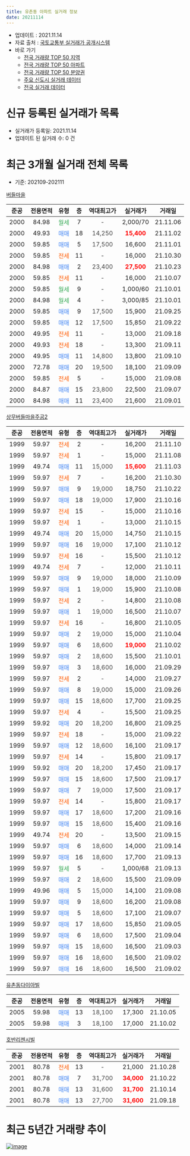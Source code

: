 ```yaml
---
title: 유촌동 아파트 실거래 정보
date: 20211114
---
```


* 업데이트 : 2021.11.14
* 자료 출처 : [국토교통부 실거래가 공개시스템](http://rt.molit.go.kr)
* 바로 가기
    * [전국 거래량 TOP 50 지역](https://apt-info.github.io/apt-trade-info/tr)
    * [전국 거래량 TOP 50 아파트](https://apt-info.github.io/apt-trade-info/ta)
    * [전국 거래량 TOP 50 분양권](https://apt-info.github.io/apt-trade-info/tb)
    * [주요 신도시 실거래 데이터](https://apt-info.github.io/apt-trade-info/newtown)
    * [전국 실거래 데이터](https://apt-info.github.io/apt-trade-info/all)



<script async src="https://pagead2.googlesyndication.com/pagead/js/adsbygoogle.js"></script>
<!-- 기본광고 -->
<ins class="adsbygoogle"
     style="display:block"
     data-ad-client="ca-pub-1142216861245946"
     data-ad-slot="4805727019"
     data-ad-format="auto"
     data-full-width-responsive="true"></ins>
<script>
     (adsbygoogle = window.adsbygoogle || []).push({});
</script>


# 신규 등록된 실거래가 목록

* 실거래가 등록일: 2021.11.14
* 업데이트 된 실거래 수: 0 건




<script async src="https://pagead2.googlesyndication.com/pagead/js/adsbygoogle.js"></script>
<!-- 기본광고 -->
<ins class="adsbygoogle"
     style="display:block"
     data-ad-client="ca-pub-1142216861245946"
     data-ad-slot="4805727019"
     data-ad-format="auto"
     data-full-width-responsive="true"></ins>
<script>
     (adsbygoogle = window.adsbygoogle || []).push({});
</script>


# 최근 3개월 실거래 전체 목록
* 기준: 202109-202111


[버들마을](https://search.naver.com/search.naver?query=%EB%B2%84%EB%93%A4%EB%A7%88%EC%9D%84)

|준공|전용면적|유형|층|역대최고가|실거래가|거래일|
|:---:|:---:|:---:|:---:|:---:|:---:|:---:|
|2000|84.98|<span style="color:#34A853">월세</span>|7|<span style="color:#444444">-</span>|2,000/70|21.11.06|
|2000|49.93|<span style="color:#4285F3">매매</span>|18|<span style="color:#444444">14,250</span>|<b><span style="color:#FF0000">15,400</span></b>|21.11.02|
|2000|59.85|<span style="color:#4285F3">매매</span>|5|<span style="color:#444444">17,500</span>|16,600|21.11.01|
|2000|59.85|<span style="color:#FF5A00">전세</span>|11|<span style="color:#444444">-</span>|16,000|21.10.30|
|2000|84.98|<span style="color:#4285F3">매매</span>|2|<span style="color:#444444">23,400</span>|<b><span style="color:#FF0000">27,500</span></b>|21.10.23|
|2000|59.85|<span style="color:#FF5A00">전세</span>|11|<span style="color:#444444">-</span>|16,000|21.10.07|
|2000|59.85|<span style="color:#34A853">월세</span>|9|<span style="color:#444444">-</span>|1,000/60|21.10.01|
|2000|84.98|<span style="color:#34A853">월세</span>|4|<span style="color:#444444">-</span>|3,000/85|21.10.01|
|2000|59.85|<span style="color:#4285F3">매매</span>|9|<span style="color:#444444">17,500</span>|15,900|21.09.25|
|2000|59.85|<span style="color:#4285F3">매매</span>|12|<span style="color:#444444">17,500</span>|15,850|21.09.22|
|2000|49.95|<span style="color:#FF5A00">전세</span>|11|<span style="color:#444444">-</span>|13,000|21.09.18|
|2000|49.93|<span style="color:#FF5A00">전세</span>|18|<span style="color:#444444">-</span>|13,300|21.09.11|
|2000|49.95|<span style="color:#4285F3">매매</span>|11|<span style="color:#444444">14,800</span>|13,800|21.09.10|
|2000|72.78|<span style="color:#4285F3">매매</span>|20|<span style="color:#444444">19,500</span>|18,100|21.09.09|
|2000|59.85|<span style="color:#FF5A00">전세</span>|5|<span style="color:#444444">-</span>|15,000|21.09.08|
|2000|84.87|<span style="color:#4285F3">매매</span>|15|<span style="color:#444444">23,800</span>|22,500|21.09.07|
|2000|84.98|<span style="color:#4285F3">매매</span>|11|<span style="color:#444444">23,400</span>|21,600|21.09.01|

[상무버들마을주공2](https://search.naver.com/search.naver?query=%EC%83%81%EB%AC%B4%EB%B2%84%EB%93%A4%EB%A7%88%EC%9D%84%EC%A3%BC%EA%B3%B52)

|준공|전용면적|유형|층|역대최고가|실거래가|거래일|
|:---:|:---:|:---:|:---:|:---:|:---:|:---:|
|1999|59.97|<span style="color:#FF5A00">전세</span>|2|<span style="color:#444444">-</span>|16,200|21.11.10|
|1999|59.97|<span style="color:#FF5A00">전세</span>|1|<span style="color:#444444">-</span>|15,000|21.11.08|
|1999|49.74|<span style="color:#4285F3">매매</span>|11|<span style="color:#444444">15,000</span>|<b><span style="color:#FF0000">15,600</span></b>|21.11.03|
|1999|59.97|<span style="color:#FF5A00">전세</span>|7|<span style="color:#444444">-</span>|16,200|21.10.30|
|1999|59.97|<span style="color:#4285F3">매매</span>|9|<span style="color:#444444">19,000</span>|18,750|21.10.22|
|1999|59.97|<span style="color:#4285F3">매매</span>|18|<span style="color:#444444">19,000</span>|17,900|21.10.16|
|1999|59.97|<span style="color:#FF5A00">전세</span>|15|<span style="color:#444444">-</span>|15,000|21.10.16|
|1999|59.97|<span style="color:#FF5A00">전세</span>|1|<span style="color:#444444">-</span>|13,000|21.10.15|
|1999|49.74|<span style="color:#4285F3">매매</span>|20|<span style="color:#444444">15,000</span>|14,750|21.10.15|
|1999|59.97|<span style="color:#4285F3">매매</span>|16|<span style="color:#444444">19,000</span>|17,100|21.10.12|
|1999|59.97|<span style="color:#FF5A00">전세</span>|16|<span style="color:#444444">-</span>|15,500|21.10.12|
|1999|49.74|<span style="color:#FF5A00">전세</span>|7|<span style="color:#444444">-</span>|12,000|21.10.11|
|1999|59.97|<span style="color:#4285F3">매매</span>|9|<span style="color:#444444">19,000</span>|18,000|21.10.09|
|1999|59.97|<span style="color:#4285F3">매매</span>|1|<span style="color:#444444">19,000</span>|15,900|21.10.08|
|1999|59.97|<span style="color:#FF5A00">전세</span>|2|<span style="color:#444444">-</span>|14,800|21.10.08|
|1999|59.97|<span style="color:#4285F3">매매</span>|1|<span style="color:#444444">19,000</span>|16,500|21.10.07|
|1999|59.97|<span style="color:#FF5A00">전세</span>|16|<span style="color:#444444">-</span>|16,800|21.10.05|
|1999|59.97|<span style="color:#4285F3">매매</span>|2|<span style="color:#444444">19,000</span>|15,000|21.10.04|
|1999|59.97|<span style="color:#4285F3">매매</span>|6|<span style="color:#444444">18,600</span>|<b><span style="color:#FF0000">19,000</span></b>|21.10.02|
|1999|59.97|<span style="color:#4285F3">매매</span>|2|<span style="color:#444444">18,600</span>|15,500|21.10.01|
|1999|59.97|<span style="color:#4285F3">매매</span>|3|<span style="color:#444444">18,600</span>|16,000|21.09.29|
|1999|59.97|<span style="color:#FF5A00">전세</span>|2|<span style="color:#444444">-</span>|14,000|21.09.27|
|1999|59.97|<span style="color:#4285F3">매매</span>|8|<span style="color:#444444">19,000</span>|15,000|21.09.26|
|1999|59.97|<span style="color:#4285F3">매매</span>|15|<span style="color:#444444">18,600</span>|17,700|21.09.25|
|1999|59.97|<span style="color:#FF5A00">전세</span>|4|<span style="color:#444444">-</span>|15,500|21.09.25|
|1999|59.92|<span style="color:#4285F3">매매</span>|20|<span style="color:#444444">18,200</span>|16,800|21.09.25|
|1999|59.97|<span style="color:#FF5A00">전세</span>|18|<span style="color:#444444">-</span>|15,000|21.09.22|
|1999|59.97|<span style="color:#4285F3">매매</span>|12|<span style="color:#444444">18,600</span>|16,100|21.09.17|
|1999|59.97|<span style="color:#FF5A00">전세</span>|14|<span style="color:#444444">-</span>|15,800|21.09.17|
|1999|59.92|<span style="color:#4285F3">매매</span>|20|<span style="color:#444444">18,200</span>|17,450|21.09.17|
|1999|59.97|<span style="color:#4285F3">매매</span>|15|<span style="color:#444444">18,600</span>|17,500|21.09.17|
|1999|59.97|<span style="color:#4285F3">매매</span>|7|<span style="color:#444444">19,000</span>|17,500|21.09.17|
|1999|59.97|<span style="color:#FF5A00">전세</span>|14|<span style="color:#444444">-</span>|15,800|21.09.17|
|1999|59.97|<span style="color:#4285F3">매매</span>|17|<span style="color:#444444">18,600</span>|17,200|21.09.16|
|1999|59.97|<span style="color:#4285F3">매매</span>|15|<span style="color:#444444">18,600</span>|15,400|21.09.16|
|1999|49.74|<span style="color:#FF5A00">전세</span>|20|<span style="color:#444444">-</span>|13,500|21.09.15|
|1999|59.97|<span style="color:#4285F3">매매</span>|6|<span style="color:#444444">18,600</span>|14,000|21.09.14|
|1999|59.97|<span style="color:#4285F3">매매</span>|16|<span style="color:#444444">18,600</span>|17,700|21.09.13|
|1999|59.97|<span style="color:#34A853">월세</span>|5|<span style="color:#444444">-</span>|1,000/68|21.09.13|
|1999|59.97|<span style="color:#4285F3">매매</span>|2|<span style="color:#444444">18,600</span>|15,500|21.09.09|
|1999|49.96|<span style="color:#4285F3">매매</span>|5|<span style="color:#444444">15,000</span>|14,100|21.09.08|
|1999|59.97|<span style="color:#4285F3">매매</span>|9|<span style="color:#444444">18,600</span>|16,200|21.09.08|
|1999|59.97|<span style="color:#4285F3">매매</span>|5|<span style="color:#444444">18,600</span>|17,100|21.09.07|
|1999|59.97|<span style="color:#4285F3">매매</span>|17|<span style="color:#444444">18,600</span>|15,850|21.09.05|
|1999|59.97|<span style="color:#4285F3">매매</span>|6|<span style="color:#444444">18,600</span>|17,500|21.09.04|
|1999|59.97|<span style="color:#4285F3">매매</span>|15|<span style="color:#444444">18,600</span>|16,500|21.09.03|
|1999|59.97|<span style="color:#4285F3">매매</span>|16|<span style="color:#444444">18,600</span>|16,500|21.09.02|
|1999|59.97|<span style="color:#4285F3">매매</span>|16|<span style="color:#444444">18,600</span>|16,500|21.09.02|


<script async src="https://pagead2.googlesyndication.com/pagead/js/adsbygoogle.js"></script>
<!-- 기본광고 -->
<ins class="adsbygoogle"
     style="display:block"
     data-ad-client="ca-pub-1142216861245946"
     data-ad-slot="4805727019"
     data-ad-format="auto"
     data-full-width-responsive="true"></ins>
<script>
     (adsbygoogle = window.adsbygoogle || []).push({});
</script>


[유촌동다이아빌](https://search.naver.com/search.naver?query=%EC%9C%A0%EC%B4%8C%EB%8F%99%EB%8B%A4%EC%9D%B4%EC%95%84%EB%B9%8C)

|준공|전용면적|유형|층|역대최고가|실거래가|거래일|
|:---:|:---:|:---:|:---:|:---:|:---:|:---:|
|2005|59.98|<span style="color:#4285F3">매매</span>|13|<span style="color:#444444">18,100</span>|17,300|21.10.05|
|2005|59.98|<span style="color:#4285F3">매매</span>|3|<span style="color:#444444">18,100</span>|17,000|21.10.02|

[호반리젠시빌](https://search.naver.com/search.naver?query=%ED%98%B8%EB%B0%98%EB%A6%AC%EC%A0%A0%EC%8B%9C%EB%B9%8C)

|준공|전용면적|유형|층|역대최고가|실거래가|거래일|
|:---:|:---:|:---:|:---:|:---:|:---:|:---:|
|2001|80.78|<span style="color:#FF5A00">전세</span>|13|<span style="color:#444444">-</span>|21,000|21.10.28|
|2001|80.78|<span style="color:#4285F3">매매</span>|7|<span style="color:#444444">31,700</span>|<b><span style="color:#FF0000">34,000</span></b>|21.10.22|
|2001|80.78|<span style="color:#4285F3">매매</span>|13|<span style="color:#444444">31,600</span>|<b><span style="color:#FF0000">31,700</span></b>|21.10.14|
|2001|80.78|<span style="color:#4285F3">매매</span>|13|<span style="color:#444444">27,700</span>|<b><span style="color:#FF0000">31,600</span></b>|21.09.18|



<script async src="https://pagead2.googlesyndication.com/pagead/js/adsbygoogle.js"></script>
<!-- 기본광고 -->
<ins class="adsbygoogle"
     style="display:block"
     data-ad-client="ca-pub-1142216861245946"
     data-ad-slot="4805727019"
     data-ad-format="auto"
     data-full-width-responsive="true"></ins>
<script>
     (adsbygoogle = window.adsbygoogle || []).push({});
</script>


# 최근 5년간 거래량 추이


<div style="width:100%;">
    <canvas id="deal_progress" height="200"></canvas>
</div>

<script>
new Chart(document.getElementById("deal_progress"), {
    type: 'line',
    data: {
        labels: ['16.01','16.02','16.03','16.04','16.05','16.06','16.07','16.08','16.09','16.10','16.11','16.12','17.01','17.02','17.03','17.04','17.05','17.06','17.07','17.08','17.09','17.10','17.11','17.12','18.01','18.02','18.03','18.04','18.05','18.06','18.07','18.08','18.09','18.10','18.11','18.12','19.01','19.02','19.03','19.04','19.05','19.06','19.07','19.08','19.09','19.10','19.11','19.12','20.01','20.02','20.03','20.04','20.05','20.06','20.07','20.08','20.09','20.10','20.11','20.12','21.01','21.02','21.03','21.04','21.05','21.06','21.07','21.08','21.09','21.10','21.11'],
        datasets: [{
            label: '매매/분양권',
            data: [9,11,10,15,12,21,17,16,19,27,15,13,10,13,9,12,22,23,11,13,19,17,19,14,15,15,28,19,19,19,12,24,34,32,16,19,13,7,6,5,7,10,14,3,9,18,16,14,16,24,24,20,9,15,19,11,13,17,21,22,16,19,27,8,29,18,17,33,28,15,3],
            borderColor: "rgba(66, 133, 243, 1)",
            backgroundColor: "rgba(66, 133, 243, 0.05)",
            borderWidth: 1,
            pointRadius: 0,
            fill: false,
            lineTension: 0
        },{
            label: '전/월세',
            data: [6,7,11,6,12,9,7,9,8,8,7,5,11,9,8,9,5,8,8,9,8,9,6,2,10,8,6,8,7,6,6,13,5,10,9,13,9,9,9,11,5,8,5,3,8,6,10,3,10,10,7,7,3,10,5,9,9,8,3,9,8,7,8,6,4,7,11,11,10,12,3],
            borderColor: "rgba(255, 90, 0, 1)",
            backgroundColor: "rgba(255, 90, 0, 0.05)",
            borderWidth: 1,
            pointRadius: 0,
            fill: false,
            lineTension: 0
        },{
            label: '합계',
            data: [15,18,21,21,24,30,24,25,27,35,22,18,21,22,17,21,27,31,19,22,27,26,25,16,25,23,34,27,26,25,18,37,39,42,25,32,22,16,15,16,12,18,19,6,17,24,26,17,26,34,31,27,12,25,24,20,22,25,24,31,24,26,35,14,33,25,28,44,38,27,6],
            borderColor: "rgba(0, 0, 0, 1)",
            backgroundColor: "rgba(0, 0, 0, 0.03)",
            borderWidth: 0.1,
            pointRadius: 0,
            fill: true,
            lineTension: 0
        }
        ]
    },
    options: {
        responsive: true,
        title: {
            display: false
        },
        tooltips: {
            mode: 'index',
            intersect: false
        },
        hover: {
            mode: 'nearest',
            intersect: true
        },
        scales: {
            xAxes: [{
                display: true,
                scaleLabel: {
                    display: true,
                    labelString: '년/월'
                }
            }],
            yAxes: [{
                display: true,
                ticks: {
                    suggestedMin: 0,
                },
                scaleLabel: {
                    display: true,
                    labelString: '실거래 수'
                }
            }]
        }
    }
});

</script>


[![image](https://apt-info.github.io/images/2020-01-03-apt-trade-info/1024x500.png)](https://play.google.com/store/apps/details?id=com.aptinfo.apttradeinfo)

